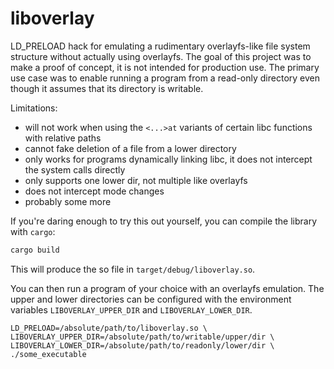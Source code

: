 # liboverlay

LD_PRELOAD hack for emulating a rudimentary overlayfs-like file system structure without actually using overlayfs.
The goal of this project was to make a proof of concept, it is not intended for production use.
The primary use case was to enable running a program from a read-only directory
even though it assumes that its directory is writable.

Limitations:

- will not work when using the `<...>at` variants of certain libc functions with relative paths
- cannot fake deletion of a file from a lower directory
- only works for programs dynamically linking libc, it does not intercept the system calls directly
- only supports one lower dir, not multiple like overlayfs
- does not intercept mode changes
- probably some more

If you're daring enough to try this out yourself, you can compile the library with `cargo`:

```bash
cargo build
```

This will produce the so file in `target/debug/liboverlay.so`.

You can then run a program of your choice with an overlayfs emulation.
The upper and lower directories can be configured with the environment variables `LIBOVERLAY_UPPER_DIR` and `LIBOVERLAY_LOWER_DIR`.

```
LD_PRELOAD=/absolute/path/to/liboverlay.so \
LIBOVERLAY_UPPER_DIR=/absolute/path/to/writable/upper/dir \
LIBOVERLAY_LOWER_DIR=/absolute/path/to/readonly/lower/dir \
./some_executable
```